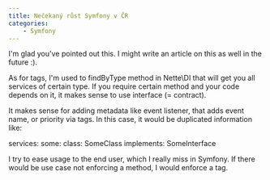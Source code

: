 ```yaml
---
title: Nečekaný růst Symfony v ČR
categories:
    - Symfony
---
```



I'm glad you've pointed out this. I might write an article on this as well in the future :).

As for tags, I'm used to findByType method in Nette\DI that will get you all services of certain type. If you require certain method and your code depends on it, it makes sense to use interface (= contract).

It makes sense for adding metadata like event listener, that adds event name, or priority via tags.
In this case, it would be duplicated information like:

services:
    some:
        class: SomeClass
        implements: SomeInterface

I try to ease usage to the end user, which I really miss in Symfony.
If there would be use case not enforcing a method, I would enforce a tag.

